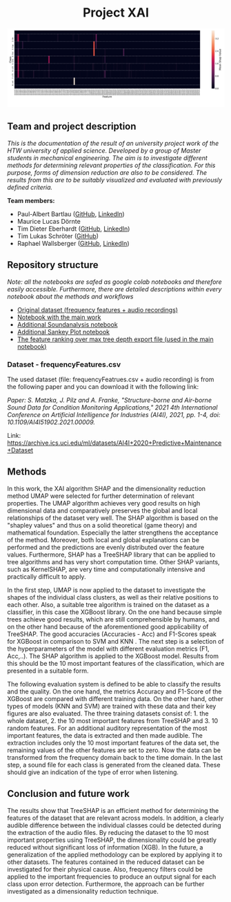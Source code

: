 <div align="center">

# Project XAI 

![preview](demo.jpeg)

</div>



## Team and project  description
*This is the documentation of the result of an university project work of the HTW university of applied science. Developed by a group of Master students in mechanical engineering. The aim is to investigate different methods for determining relevant properties of the classification. For this purpose, forms of dimension reduction are also to be considered. The results from this are to be suitably visualized and evaluated with previously defined criteria.*

**Team members:**


*   Paul-Albert Bartlau ([GitHub](https://github.com/technojesusB), [LinkedIn](https://www.linkedin.com/in/paul-bartlau-280a2990/))
*   Maurice Lucas Dörnte
*   Tim Dieter Eberhardt ([GitHub](https://github.com/tde96), [LinkedIn](https://www.linkedin.com/in/tim-eberhardt-8a27a4196/))
*   Tim Lukas Schröter ([GitHub](https://github.com/Timmey160593))
*   Raphael Wallsberger ([GitHub](https://github.com/RoitRapha), [LinkedIn](https://www.linkedin.com/in/raphael-wallsberger-0698a01b9/))

## Repository structure
*Note: all the notebooks are safed as google colab notebooks and therefore easily accessible. Furthermore, there are detailed descriptions within every notebook about the methods and workflows*

- [Original dataset (frequency features + audio recordings)](dataset/)
- [Notebook with the main work](XAI_SHAP_UMAP_Colab.ipynb)
- [Additional Soundanalysis notebook](Soundanalysis_Colab.ipynb) 
- [Additional Sankey Plot notebook](Sankey_Plot_Colab.ipynb) 
- [The feature ranking over max tree depth export file (used in the main notebook)](feature_ranking_max_depth.xlsx) 

### Dataset - frequencyFeatures.csv
The used dataset (file: frequencyFeatrues.csv + audio recording) is from the following paper and you can download it with the following link:

*Paper: S. Matzka, J. Pilz and A. Franke, "Structure-borne and Air-borne Sound Data for Condition Monitoring Applications," 2021 4th International Conference on Artificial Intelligence for Industries (AI4I), 2021, pp. 1-4, doi: 10.1109/AI4I51902.2021.00009.*

Link: https://archive.ics.uci.edu/ml/datasets/AI4I+2020+Predictive+Maintenance+Dataset
## Methods

In this work, the XAI algorithm SHAP and the dimensionality reduction method UMAP were selected for further determination of relevant properties. The UMAP algorithm achieves very good results on high dimensional data and comparatively preserves the global and local relationships of the dataset very well. The SHAP algorithm is based on the "shapley values" and thus on a solid theoretical (game theory) and mathematical foundation. Especially the latter strengthens the acceptance of the method. Moreover, both local and global explanations can be performed and the predictions are evenly distributed over the feature values. Furthermore, SHAP has a TreeSHAP library that can be applied to tree algorithms and has very short computation time. Other SHAP variants, such as KernelSHAP, are very time and computationally intensive and practically difficult to apply.

In the first step, UMAP is now applied to the dataset to investigate the shapes of the individual class clusters, as well as their relative positions to each other. Also, a suitable tree algorithm is trained on the dataset as a classifier, in this case the XGBoost library. On the one hand because simple trees achieve good results, which are still comprehensible by humans, and on the other hand because of the aforementioned good applicability of TreeSHAP. The good accuracies (Accuracies - Acc) and F1-Scores speak for XGBoost in comparison to SVM and KNN . The next step is a selection of the hyperparameters of the model with different evaluation metrics (F1, Acc,..). The SHAP algorithm is applied to the XGBoost model. Results from this should be the 10 most important features of the classification, which are presented in a suitable form.

The following evaluation system is defined to be able to classify the results and the quality. On the one hand, the metrics Accuracy and F1-Score of the XGBoost are compared with different training data. On the other hand, other types of models (KNN and SVM) are trained with these data and their key figures are also evaluated. The three training datasets consist of: 1. the whole dataset, 2. the 10 most important features from TreeSHAP and 3. 10 random features. 
For an additional auditory representation of the most important features, the data is extracted and then made audible. The extraction includes only the 10 most important features of the data set, the remaining values of the other features are set to zero. Now the data can be transformed from the frequency domain back to the time domain. In the last step, a sound file for each class is generated from the cleaned data. These should give an indication of the type of error when listening.

## Conclusion and future work

The results show that TreeSHAP is an efficient method for determining the features of the dataset that are relevant across models. In addition, a clearly audible difference between the individual classes could be detected during the extraction of the audio files. By reducing the dataset to the 10 most important properties using TreeSHAP, the dimensionality could be greatly reduced without significant loss of information (XGB). In the future, a generalization of the applied methodology can be explored by applying it to other datasets. The features contained in the reduced dataset can be investigated for their physical cause. Also, frequency filters could be applied to the important frequencies to produce an output signal for each class upon error detection. Furthermore, the approach can be further investigated as a dimensionality reduction technique. 
